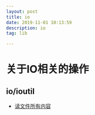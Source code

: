 ```yaml
---
layout: post
title: io
date: 2019-11-01 10:13:59
description: io
tag: lib

---
```



# 关于IO相关的操作
## io/ioutil

+ [读文件所有内容](knowledgebao\gotest\test\file_dir_io_test.go)
